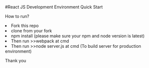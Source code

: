 #React JS Development Environment Quick Start

How to run?

<li>Fork this repo</li>
<li>clone from your fork</li>
<li>npm install (please make sure your npm and node version is latest)</li>
<li>Then run >>webpack at cmd </li>
<li>Then run >>node server.js at cmd (To build server for production environment)</li>

Thank you
